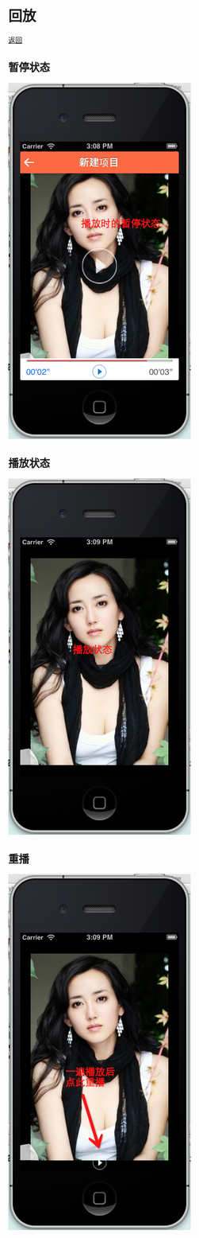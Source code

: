 # 回放
[返回](index.html)
## 暂停状态
![pause](images/replay-1.png)
## 播放状态
![play](images/replay-2.png)
## 重播
![replay](images/replay-3.png)